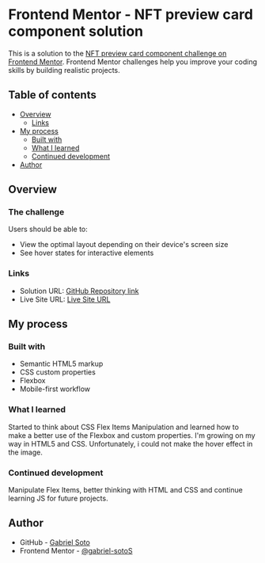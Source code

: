 # Frontend Mentor - NFT preview card component solution

This is a solution to the [NFT preview card component challenge on Frontend Mentor](https://www.frontendmentor.io/challenges/nft-preview-card-component-SbdUL_w0U). Frontend Mentor challenges help you improve your coding skills by building realistic projects. 

## Table of contents

- [Overview](#overview)
  - [Links](#links)
- [My process](#my-process)
  - [Built with](#built-with)
  - [What I learned](#what-i-learned)
  - [Continued development](#continued-development)
- [Author](#author)

## Overview

### The challenge

Users should be able to:

- View the optimal layout depending on their device's screen size
- See hover states for interactive elements

### Links

- Solution URL: [GitHub Repository link](https://github.com/gabriel-sotoS/nft-card)
- Live Site URL: [Live Site URL](https://gabriel-sotos.github.io/nft-card/)

## My process

### Built with

- Semantic HTML5 markup
- CSS custom properties
- Flexbox
- Mobile-first workflow

### What I learned

Started to think about CSS Flex Items Manipulation and learned how to make a better use of the Flexbox and custom properties. I'm growing on my way in HTML5 and CSS. Unfortunately, i could not make the hover effect in the image.

### Continued development

Manipulate Flex Items, better thinking with HTML and CSS and continue learning JS for future projects.

## Author

- GitHub - [Gabriel Soto](https://github.com/gabriel-sotoS)
- Frontend Mentor - [@gabriel-sotoS](https://www.frontendmentor.io/profile/gabriel-sotoS)
